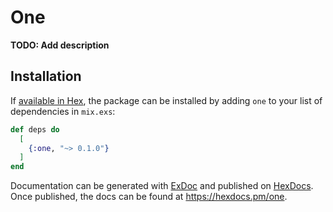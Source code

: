 # One

**TODO: Add description**

## Installation

If [available in Hex](https://hex.pm/docs/publish), the package can be installed
by adding `one` to your list of dependencies in `mix.exs`:

```elixir
def deps do
  [
    {:one, "~> 0.1.0"}
  ]
end
```

Documentation can be generated with [ExDoc](https://github.com/elixir-lang/ex_doc)
and published on [HexDocs](https://hexdocs.pm). Once published, the docs can
be found at <https://hexdocs.pm/one>.

